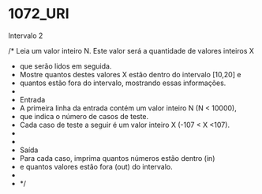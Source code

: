 # 1072_URI
Intervalo 2


/* Leia um valor inteiro N. Este valor será a quantidade de valores inteiros X 
 * que serão lidos em seguida.
 * Mostre quantos destes valores X estão dentro do intervalo [10,20] e 
 * quantos estão fora do intervalo, mostrando essas informações.
 * 
 * Entrada
 * A primeira linha da entrada contém um valor inteiro N (N < 10000), 
 * que indica o número de casos de teste.
 * Cada caso de teste a seguir é um valor inteiro X (-107 < X <107).
 * 
 * 
 * Saída
 * Para cada caso, imprima quantos números estão dentro (in) 
 * e quantos valores estão fora (out) do intervalo.
 * 
 * */
